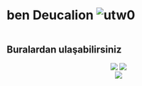 # ben Deucalion <img src="https://komarev.com/ghpvc/?username=utw0&label=Ziyaretçi%20Sayısı&color=552b75" alt="utw0" />

<div align="center">
 <img alt="" src="[https://camo.githubusercontent.com/fb545c5c9036e1c7acdd0baa2129c848f6c9e7272fdd40b9c51b42c1ef64ad13/68747470733a2f2f63646e2e646973636f72646170702e636f6d2f6174746163686d656e74732f3836373835353139353138363739303436302f3837393834303530313535323030313033342f39616363323939663163396163343366376633356432316361643633636130612e706e67](https://images-ext-2.discordapp.net/external/0AztW_ZLIYeyOgvkr4d62z_3BWoKychnTxPeXoVlTIw/%3Fsize%3D1024/https/cdn.discordapp.com/banners/577541066203332619/8f2b76d38ef195b54e23e14005a4c760.png?width=750&height=299)"/> 
</div>





## Buralardan ulaşabilirsiniz
<div align="center">
<a href="https://www.instagram.com/kubiss._/?hl=tr" target"blank_"> <!--Sol tarafa bak abi orada kendi github linkini koy-->
<img src="https://img.shields.io/badge/INSTAGRAM%20-DC3175.svg?&style=for-the-badge&logo=instagram&logoColor=white"></a>
 <a href="https://open.spotify.com/user/90q6u1pkapf3b9zzkiqweyfil?si=f15c8664aa774fd1" target"blank_">
<img src="https://img.shields.io/badge/Spotify%20-1ed760.svg?&style=for-the-badge&logo=spotify&logoColor=white"></a>
</div>
<div align="center">
   <a href="https://discord.com/users/577541066203332619" target="_blank">
      <img src="https://lanyard-profile-readme.vercel.app/api/577541066203332619?bg=111111">
   </a>
</div>



